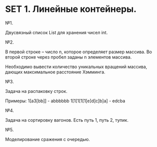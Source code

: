 # SET 1. Линейные контейнеры.
№1.

Двусвязный список List для хранения чисел int.

№2.

В первой строке – число n, которое определяет размер массива. Во второй
строке через пробел заданы n элементов массива.

Необходимо вывести количество уникальных вращений массива, дающих максимальное расстояние Хэмминга.

№3.

Задача на распаковку строк.

Примеры: 1[a3[bb]] - abbbbbb   1[1[1[1[1[e]d]c]b]a] - edcba

№4.

Задача на сортировку вагонов. Есть путь 1, путь 2, тупик.

№5.

Моделирование сражения с очередью.
